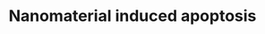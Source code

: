 ---
annotations:
- id: PW:0000009
  parent: regulatory pathway
  type: Pathway Ontology
  value: apoptotic cell death pathway
- id: PW:0001435
  parent: regulatory pathway
  type: Pathway Ontology
  value: nanomaterial response pathway
authors:
- Egonw
- Anwesha
- MaintBot
- Bart Smeets
- Fehrhart
- Mkutmon
- Torresandon
- Wpblocked
- DeSl
- Khanspers
- Marvin M2
- Finterly
description: Apotosis caused by nanomaterials, such as single-walled carbon nanohorns,
  titanium oxide, and polystyrene nanoparticles, may be induced through lysosomal
  impairment. For example, PAMAMs have been found to cause mitochondrial membrane
  destabilization, and silver and gold nanoparticles are reported to induce ER stress,
  which may lead to cytochrome c release from mitochondria.   Proteins on this pathway
  have targeted assays available via the [https://assays.cancer.gov/available_assays?wp_id=WP2507
  CPTAC Assay Portal]
last-edited: 2020-05-28
organisms:
- Homo sapiens
redirect_from:
- /index.php/Pathway:WP2507
- /instance/WP2507
- /instance/WP2507_rr123897
revision: r123897
schema-jsonld:
- '@context': https://schema.org/
  '@id': https://wikipathways.github.io/pathways/WP2507.html
  '@type': Dataset
  creator:
    '@type': Organization
    name: WikiPathways
  description: Apotosis caused by nanomaterials, such as single-walled carbon nanohorns,
    titanium oxide, and polystyrene nanoparticles, may be induced through lysosomal
    impairment. For example, PAMAMs have been found to cause mitochondrial membrane
    destabilization, and silver and gold nanoparticles are reported to induce ER stress,
    which may lead to cytochrome c release from mitochondria.   Proteins on this pathway
    have targeted assays available via the [https://assays.cancer.gov/available_assays?wp_id=WP2507
    CPTAC Assay Portal]
  keywords:
  - AIF
  - APAF-1
  - Ag NP
  - Au NP
  - BAK
  - BAX
  - BCL2
  - CASP3
  - CASP6
  - CASP7
  - CASP8
  - CASP9
  - Ca2+
  - Cyt C
  - DNA
  - EndoG
  - FADD
  - FAS
  - FASLG
  - FLIP
  - HTRA2/OMI
  - Nanohorn
  - PAMAM
  - Perforin
  - Polystyrene NP
  - SMAC/DIABLO
  - TiO2 NP
  - tBID
  license: CC0
  name: Nanomaterial induced apoptosis
seo: CreativeWork
title: Nanomaterial induced apoptosis
wpid: WP2507
---